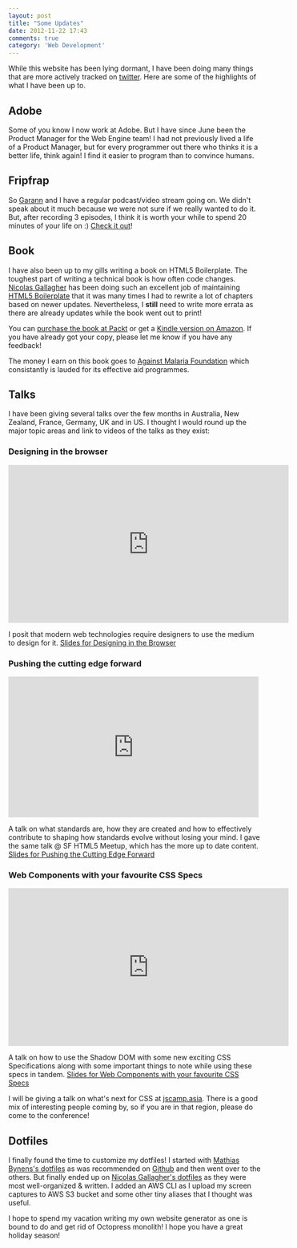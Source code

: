 ```yaml
---
layout: post
title: "Some Updates"
date: 2012-11-22 17:43
comments: true
category: 'Web Development'
---
```


While this website has been lying dormant, I have been doing many things that are more actively tracked on [twitter](http://twitter.com/divya). Here are some of the highlights of what I have been up to.

## Adobe
Some of you know I now work at Adobe. But I have since June been the Product Manager for the Web Engine team! I had not previously lived a life of a Product Manager, but for every programmer out there who thinks it is a better life, think again! I find it easier to program than to convince humans.

## Fripfrap
So [Garann](http://twitter.com/garannm) and I have a regular podcast/video stream going on. We didn't speak about it much because we were not sure if we really wanted to do it. But, after recording 3 episodes, I think it is worth your while to spend 20 minutes of your life on :) [Check it out](http://fripfrap.io)!

## Book
I have also been up to my gills writing a book on HTML5 Boilerplate. The toughest part of writing a technical book is how often code changes. [Nicolas Gallagher](http://twitter.com/necolas) has been doing such an excellent job of maintaining [HTML5 Boilerplate](http://html5boilerplate.com) that it was many times I had to rewrite a lot of chapters based on newer updates. Nevertheless, I **still** need to write more errata as there are already updates while the book went out to print!

You can [purchase the book at Packt](http://www.packtpub.com/html5-boilerplate-web-development/book) or get a [Kindle version on Amazon](http://www.amazon.com/HTML5-Boilerplate-Web-Development-ebook/dp/B009RR0IFE). If you have already got your copy, please let me know if you have any feedback!

The money I earn on this book goes to [Against Malaria Foundation](http://www.givewell.org/international/top-charities/AMF) which consistantly is lauded for its effective aid programmes.

## Talks
I have been giving several talks over the few months in Australia, New Zealand, France, Germany, UK and in US. I thought I would round up the major topic areas and link to videos of the talks as they exist:

### Designing in the browser
<iframe width="560" height="315" src="http://www.youtube.com/embed/h52uumn3sZc?rel=0" frameborder="0" allowfullscreen></iframe>

I posit that modern web technologies require designers to use the medium to design for it. [Slides for Designing in the Browser](http://nimbu.in/codemelb)

### Pushing the cutting edge forward
<iframe src="http://player.vimeo.com/video/49730056?badge=0" width="500" height="281" frameborder="0" webkitAllowFullScreen mozallowfullscreen allowFullScreen></iframe>

A talk on what standards are, how they are created and how to effectively contribute to shaping how standards evolve without losing your mind. I gave the same talk @ SF HTML5 Meetup, which has the more up to date content. [Slides for Pushing the Cutting Edge Forward](http://nimbu.in/sfhtml5/)

### Web Components with your favourite CSS Specs
<iframe width="560" height="315" src="http://www.youtube.com/embed/FO3hTypPB1U?rel=0" frameborder="0" allowfullscreen></iframe>

A talk on how to use the Shadow DOM with some new exciting CSS Specifications along with some important things to note while using these specs in tandem. [Slides for Web Components with your favourite CSS Specs](http://nimbu.in/jsconfeu/)

I will be giving a talk on what's next for CSS at [jscamp.asia](http://jscamp.asia). There is a good mix of interesting people coming by, so if you are in that region, please do come to the conference!

## Dotfiles
I finally found the time to customize my dotfiles! I started with [Mathias Bynens's dotfiles](https://github.com/mathiasbynens/dotfiles) as was recommended on [Github](http://dotfiles.github.com) and then went over to the others. But finally ended up on [Nicolas Gallagher's dotfiles](http://github.com/necolas/dotfiles) as they were most well-organized & written. I added an AWS CLI as I upload my screen captures to AWS S3 bucket and some other tiny aliases that I thought was useful.

I hope to spend my vacation writing my own website generator as one is bound to do and get rid of Octopress monolith! I hope you have a great holiday season!


